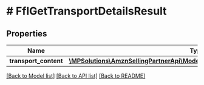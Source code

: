 # # FfIGetTransportDetailsResult

## Properties

Name | Type | Description | Notes
------------ | ------------- | ------------- | -------------
**transport_content** | [**\MPSolutions\AmznSellingPartnerApi\Models\FulfillmentInbound\FfITransportContent**](FfITransportContent.md) |  | [optional]

[[Back to Model list]](../../README.md#models) [[Back to API list]](../../README.md#endpoints) [[Back to README]](../../README.md)
